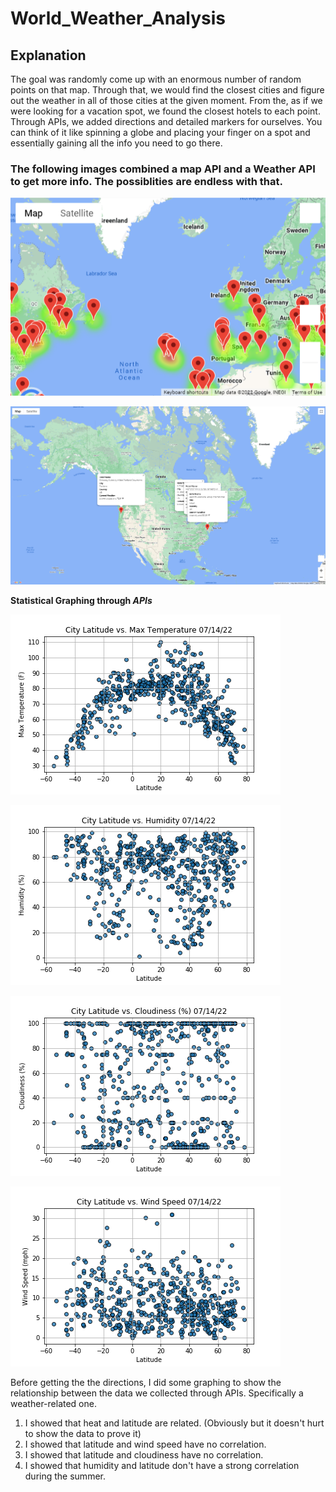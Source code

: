 # World_Weather_Analysis
## Explanation
The goal was randomly come up with an enormous number of random points on that map. Through that, we would find the closest cities and figure out the weather in all of those cities at the given moment. From the, as if we were looking for a vacation spot, we found the closest hotels to each point. Through APIs, we added directions and detailed markers for ourselves. You can think of it like spinning a globe and placing your finger on a spot and essentially gaining all the info you need to go there.

### The following images combined a map API and a Weather API to get more info. The possiblities are endless with that.


![](https://github.com/Aceofhearts1/World_Weather_Analysis/blob/main/Vacation_Search/WeatherPy_vacation_map.png)

![](https://github.com/Aceofhearts1/World_Weather_Analysis/blob/main/Vacation_Itinerary/WeatherPy_travel_map_markers.png)


**Statistical Graphing through _APIs_**

![graphing](https://github.com/Aceofhearts1/World_Weather_Analysis/blob/main/weather_data/Fig1_CityLat_vs_Max_Temp.png)

![graphing](https://github.com/Aceofhearts1/World_Weather_Analysis/blob/main/weather_data/Fig2_CityLat_vs_humidity.png)

![graphing](https://github.com/Aceofhearts1/World_Weather_Analysis/blob/main/weather_data/Fig3_CityLat_vs_Cloudiness.png)

![graphing](https://github.com/Aceofhearts1/World_Weather_Analysis/blob/main/weather_data/Fig4_CityLat_vs_WindSpeed.png)

Before getting the the directions, I did some graphing to show the relationship between the data we collected through APIs. Specifically a weather-related one.

1. I showed that heat and latitude are related. (Obviously but it doesn't hurt to show the data to prove it) 
2. I showed that latitude and wind speed have no correlation.
3. I showed that latitude and cloudiness have no correlation.
4. I showed that humidity and latitude don't have a strong correlation during the summer.
